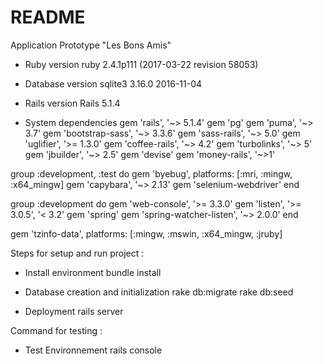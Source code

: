 # README

Application Prototype  "Les Bons Amis"

* Ruby version
ruby 2.4.1p111 (2017-03-22 revision 58053)


* Database version
sqlite3 3.16.0 2016-11-04


* Rails version
Rails 5.1.4


* System dependencies
gem 'rails', '~> 5.1.4'
gem 'pg'
gem 'puma', '~> 3.7'
gem 'bootstrap-sass', '~> 3.3.6'
gem 'sass-rails', '~> 5.0'
gem 'uglifier', '>= 1.3.0'
gem 'coffee-rails', '~> 4.2'
gem 'turbolinks', '~> 5'
gem 'jbuilder', '~> 2.5'
gem 'devise'
gem 'money-rails', '~>1'

group :development, :test do
  gem 'byebug', platforms: [:mri, :mingw, :x64_mingw]
  gem 'capybara', '~> 2.13'
  gem 'selenium-webdriver'
end

group :development do
  gem 'web-console', '>= 3.3.0'
  gem 'listen', '>= 3.0.5', '< 3.2'
  gem 'spring'
  gem 'spring-watcher-listen', '~> 2.0.0'
end

gem 'tzinfo-data', platforms: [:mingw, :mswin, :x64_mingw, :jruby]



Steps for setup and run project :

* Install environment
bundle install

* Database creation and initialization
rake db:migrate
rake db:seed

* Deployment
rails server

Command for testing :

* Test Environnement
rails console
